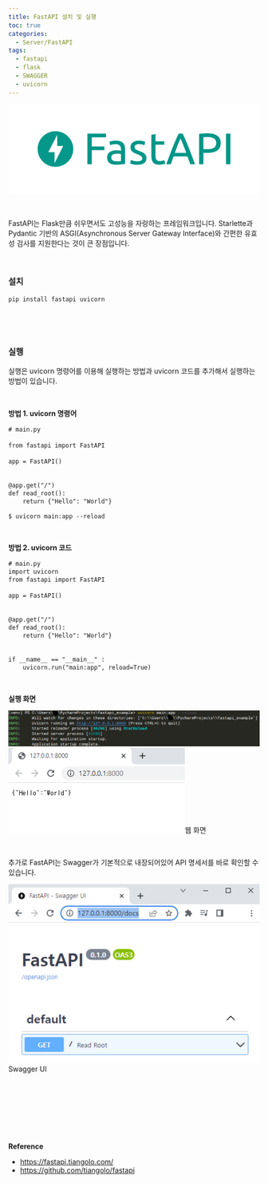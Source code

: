 ```yaml
---
title: FastAPI 설치 및 실행
toc: true
categories:
  - Server/FastAPI
tags:
  - fastapi
  - flask
  - SWAGGER
  - uvicorn
---
```


![fastapi logo](/assets/images/posts/2022-7-28-tistory-post-87/img-1.png)



 


FastAPI는 Flask만큼 쉬우면서도 고성능을 자랑하는 프레임워크입니다. Starlette과 Pydantic 기반의 ASGI(Asynchronous Server Gateway Interface)와 간편한 유효성 검사를 지원한다는 것이 큰 장점입니다.


 


### **설치**



```
pip install fastapi uvicorn
```

 


 


### **실행**


실행은 uvicorn 명령어를 이용해 실행하는 방법과 uvicorn 코드를 추가해서 실행하는 방법이 있습니다.


 


**방법 1. uvicorn 명령어**



```
# main.py

from fastapi import FastAPI

app = FastAPI()


@app.get("/")
def read_root():
    return {"Hello": "World"}
```


```
$ uvicorn main:app --reload
```

 


**방법 2. uvicorn 코드**



```
# main.py
import uvicorn
from fastapi import FastAPI

app = FastAPI()


@app.get("/")
def read_root():
    return {"Hello": "World"}


if __name__ == "__main__" :
    uvicorn.run("main:app", reload=True)
```

 


**실행 화면**


![execute log](/assets/images/posts/2022-7-28-tistory-post-87/img-2.png)
![print web](/assets/images/posts/2022-7-28-tistory-post-87/img-3.png)웹 화면




 


추가로 FastAPI는 Swagger가 기본적으로 내장되어있어 API 명세서를 바로 확인할 수 있습니다.


![swagger ui](/assets/images/posts/2022-7-28-tistory-post-87/img-4.png)Swagger UI




 


 


 


 


**Reference**


* <https://fastapi.tiangolo.com/>
* <https://github.com/tiangolo/fastapi>
